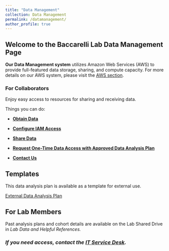 ```yaml
---
title: "Data Management"
collection: Data Management
permalink: /datamanagement/
author_profile: true
---
```


## Welcome to the Baccarelli Lab Data Management Page ##

**Our Data Management system** utilizes Amazon Web Services (AWS) to provide full-featured data storage, sharing, and compute capacity. For more details on our AWS system, please visit the [AWS section](https://baccarellilab.github.io/aws/).

### For Collaborators

Enjoy easy access to resources for sharing and receiving data.

Things you can do:

- **[Obtain Data](https://baccarellilab.signin.aws.amazon.com/console)**


- **[Configure IAM Access](https://s3.amazonaws.com/baccarellilabgithubio/AWS+Access+for+Collaborators+IAM+Guide.pdf)**


- **[Share Data](https://baccarellilab.signin.aws.amazon.com/console)**


- **[Request One-Time Data Access with Approved Data Analysis Plan](https://baccarellilab.wufoo.com/forms/z1y9qxm607emvih/)**


- **[Contact Us](mailto:jmk2273@cumc.columbia.edu)** 



## Templates 

This data analysis plan is available as a template for external use.

[External Data Analysis Plan](https://s3.amazonaws.com/baccarellilabgithubio/TEMPLATE+Analysis+Plans_External.pdf)

## For Lab Members

Past analysis plans and cohort details are available on the Lab Shared Drive in <i>Lab Data<i/> and <i>Helpful References<i/>. 
  
### If you need access, contact the [IT Service Desk](mailto:cumcprod@service-now.com).
